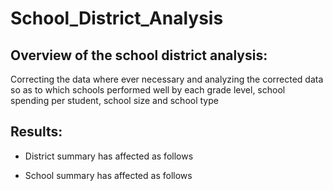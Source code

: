 # School_District_Analysis
## Overview of the school district analysis: 

Correcting the data where ever necessary and analyzing the corrected data so as to which schools performed well by each grade level, school spending per student, school size and school type

## Results:

 - District summary has affected as follows


 - School summary has affected as follows

